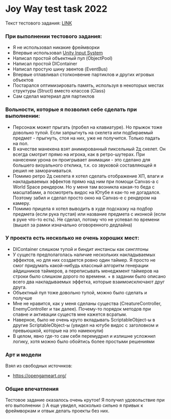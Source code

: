 # Joy Way test task 2022

Текст тестового задания: [LINK](https://github.com/Zergling/JoyWayTest2022/blob/main/%D0%A2%D0%B5%D1%81%D1%82%D0%BE%D0%B2%D0%BE%D0%B5%20%D0%B7%D0%B0%D0%B4%D0%B0%D0%BD%D0%B8%D0%B5%20Unity%20Developer%20%D0%B2%20Joy%20Way.pdf)

### При выполнении тестового задания:
- Я не использовал никакие фреймворки
- Впервые использовал [Unity Input System](https://docs.unity3d.com/Packages/com.unity.inputsystem@1.1/manual/QuickStartGuide.html)
- Написал простой объектный пул (ObjectPool)
- Написал простой DIContainer
- Написал простую шину эвентов (EventBus)
- Впервые отлавливал столконвение партиклов и других игровых объектов
- Постарался оптимизировать память, используя в некоторых местах структуры (Struct) вместо классов (Class)
- Сам сделал материал для партиклов

### Вольности, которые я позволил себе сделать при выполнении:
- Персонаж может прыгать (пробел на клавиатуре). Но прыжок тоже довольно тупой. Если запрыгнуть на скелета или подбираемый предмет - прыгнуть, стоя на них, уже не получится. Только падать на пол.
- В качестве манекена взят анимированный пиксельный 2д скелет. Он всегда смотрит прямо на игрока, как в ретро-шутерах. При нанесении урона он проигрывает анимации - это сделано для большего визуального отклика, т.к. со звуковой составляющей я решил не заморачиваться.
- Помимо ретро 2д скелета я хотел сделать отображение ХП, влаги и накладываемых эффектов прямо над ним при помощи Canvas-а с World Space рендером. Но у меня там возникла какая-то беда с масштабами, а посмотреть видос на Ютубе я как-то не догадался. Поэтому забил и сделал просто окно на Canvas-e с рендером на камеру.
- Помимо прицела я хотел выводить в худе подсказку на подбор предмета (если рука пустая) или название предмета с иконкой (если в руке что-то есть). Не сделал, потому что не успевал по времени (вышел за рамки изначально оговоренного дедлайна)

### У проекта есть несколько не очень хороших мест:
- DIContainer слишком тупой и биндит инстансы как синглтоны
- У существ предполаголась наличие нескольких накладываемых эффектов, но для них создается ровно один таймер. Я просто не смог придумать какой-нибудь классный алгоритм генерации айдишников таймеров, а переписывать менеджмент таймеров на строки было слишком дорого по времени. + в задании было описано всего два накладываемых эффетка, которые взаимоисключают друг друга.
- Объектный пул тоже довольно тупой, можно было сделать и получше
- Мне не нравится, как у меня сделаны существа (CreatureController, EnemyController и так далее). Почему-то порядок методов при спавне и активации существ мне кажется всратым.
- Наверное, было не очень круто вкладывать ScriptableObject-ы в другие ScriptableObject-ы (увидел на ютубе видос с заголовком и превьюшкой, которые на это намекнули)
- В целом, явно где-то сам себя перемудрил и излишне усложнил логику, хотя можно было обойтись более простыми решениями

### Арт и модели
Взял из свободных источнков:
- https://opengameart.org/

### Общие впечатления
Тестовое задание оказалось очень крутое! Я получил удовольствие при его выполнении :)
А еще увидел, насколько сильно я привык к фреймворкам и отвык делать проекты без них.

